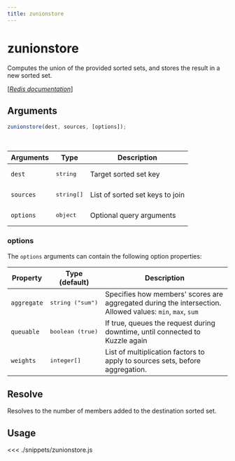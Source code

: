 ```yaml
---
title: zunionstore
---
```


# zunionstore

Computes the union of the provided sorted sets, and stores the result in a new sorted set.

[[_Redis documentation_]](https://redis.io/commands/zunionstore)

## Arguments

```js
zunionstore(dest, sources, [options]);
```

<br/>

| Arguments | Type                | Description                     |
| --------- | ------------------- | ------------------------------- |
| `dest`    | <pre>string</pre>   | Target sorted set key           |
| `sources` | <pre>string[]</pre> | List of sorted set keys to join |
| `options` | <pre>object</pre>   | Optional query arguments        |

### options

The `options` arguments can contain the following option properties:

| Property    | Type (default)            | Description                                                                                                   |
| ----------- | ------------------------- | ------------------------------------------------------------------------------------------------------------- |
| `aggregate` | <pre>string ("sum")</pre> | Specifies how members' scores are aggregated during the intersection.<br/>Allowed values: `min`, `max`, `sum` |
| `queuable`  | <pre>boolean (true)</pre> | If true, queues the request during downtime, until connected to Kuzzle again                                  |
| `weights`   | <pre>integer[]</pre>      | List of multiplication factors to apply to sources sets, before aggregation.                                  |

## Resolve

Resolves to the number of members added to the destination sorted set.

## Usage

<<< ./snippets/zunionstore.js
